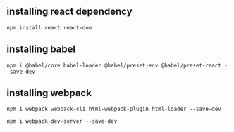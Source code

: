 ## installing react dependency

`npm install react react-dom`

## installing babel

`npm i @babel/core babel-loader @babel/preset-env @babel/preset-react --save-dev`

## installing webpack

`npm i webpack webpack-cli html-webpack-plugin html-loader --save-dev`

`npm i webpack-dev-server --save-dev`
